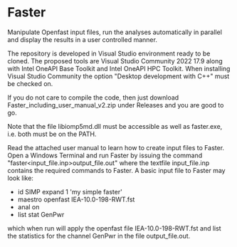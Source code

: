 # Faster
Manipulate Openfast input files, run the analyses automatically in parallel and display the results in a user controlled manner.

The repository is developed in Visual Studio environment ready to be cloned.
The proposed tools are Visual Studio Community 2022 17.9 along with Intel OneAPI Base Toolkit and Intel OneAPI HPC Toolkit. 
When installing Visual Studio Community the option "Desktop development with C++" must be checked on.

If you do not care to compile the code, then just download Faster_including_user_manual_v2.zip under Releases and you are good to go. 

Note that the file libiomp5md.dll must be accessible as well as faster.exe, i.e. both must be on the PATH.

Read the attached user manual to learn how to create input files to Faster. Open a Windows Terminal and run Faster by issuing the command "faster<input_file.inp>output_file.out"
where the textfile input_file.inp contains the required commands to Faster. A basic input file to Faster may look like:

- id SIMP expand 1 'my simple faster'
- maestro openfast IEA-10.0-198-RWT.fst
- anal on
- list stat GenPwr

which when run will apply the openfast file IEA-10.0-198-RWT.fst and list the statistics for the channel GenPwr in the file output_file.out.
